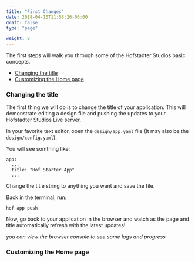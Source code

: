 ```yaml
---
title: "First Changes"
date: 2018-04-10T11:58:26-06:00
draft: false
type: "page"

weight: 8
---
```


The first steps will walk you through some
of the Hofstadter Studios basic concepts.

- [Changing the title](#changing-the-title)
- [Customizing the Home page](#customizing-the-home-page)

### Changing the title

The first thing we will do is to change the title of your application.
This will demonstrate editing a design file and pushing the updates
to your Hofstadter Studios Live server.

In your favorite text editor,
open the `design/app.yaml` file
(It may also be the `design/config.yaml`).

You will see somthing like:

```
app:
  ...
  title: "Hof Starter App"
  ...
```

Change the title string to anything you want
and save the file.

Back in the terminal, run:

```
hof app push
```

Now, go back to your application in the browser
and watch as the page and title
automatically refresh with the latest updates!

_you can view the browser console to see some logs and progress_


### Customizing the Home page
